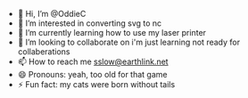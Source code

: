 - 👋 Hi, I’m @OddieC
- 👀 I’m interested in converting svg to nc
- 🌱 I’m currently learning how to use my laser printer
- 💞️ I’m looking to collaborate on i'm just learning not ready for collaberations
- 📫 How to reach me sslow@earthlink.net
- 😄 Pronouns: yeah, too old for that game
- ⚡ Fun fact: my cats were born without tails

<!---
OddieC/OddieC is a ✨ special ✨ repository because its `README.md` (this file) appears on your GitHub profile.
You can click the Preview link to take a look at your changes.
--->
